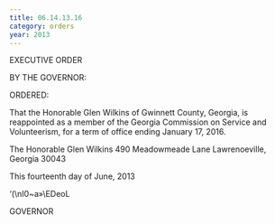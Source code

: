 ```yaml
---
title: 06.14.13.16
category: orders
year: 2013
---
```

 

EXECUTIVE ORDER

BY THE GOVERNOR:

ORDERED:

That the Honorable Glen Wilkins of Gwinnett County, Georgia, is
reappointed as a member of the Georgia Commission on Service
and Volunteerism, for a term of office ending January 17, 2016.

The Honorable Glen Wilkins
490 Meadowmeade Lane
Lawrenoeville, Georgia 30043

This fourteenth day of June, 2013

‘(\nI0~a»\EDeoL

GOVERNOR

